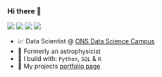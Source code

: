 ### Hi there 👋

[<img src="https://img.shields.io/badge/linkedin-%230077B5.svg?&style=for-the-badge&logo=linkedin&logoColor=white" />](https://www.linkedin.com/in/timothy-s-green/) 
[<img src="https://img.shields.io/badge/github-%2312100E.svg?&style=for-the-badge&logo=github&logoColor=white" />](https://github.com/TSGreen) 
[<img src="https://img.shields.io/badge/twitter-%231DA1F2.svg?&style=for-the-badge&logo=twitter&logoColor=white" />](https://twitter.com/TGreenBookWorm) 
[<img src ="https://img.shields.io/badge/Personal-Webpage-red.svg?&style=for-the-badge&logo=&logoColor=white%22">](https://tsgreen.github.io/) 
- :chart_with_upwards_trend: Data Scientist @ [ONS Data Science Campus](https://datasciencecampus.ons.gov.uk/) 
- 🌌 Formerly an astrophysicist 
- 🧰 I build with: `Python`, `SQL` & `R`
- 💼 My projects [portfolio page](https://tsgreen.github.io/)

<!--
**TSGreen/TSGreen** is a ✨ _special_ ✨ repository because its `README.md` (this file) appears on your GitHub profile.

Here are some ideas to get you started:

- 🔭 I’m currently working on ...
- 🌱 I’m currently learning ...
- 👯 I’m looking to collaborate on ...
- 🤔 I’m looking for help with ...
- 💬 Ask me about ...
- 📫 How to reach me: ...
- 😄 Pronouns: ...
- ⚡ Fun fact: ...
-->

